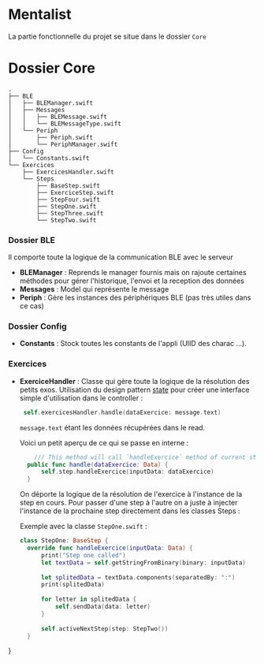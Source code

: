 # Mentalist
La partie fonctionnelle du projet se situe dans le dossier `Core`

# Dossier Core
``` 
.
├── BLE
│   ├── BLEManager.swift
│   ├── Messages
│   │   ├── BLEMessage.swift
│   │   └── BLEMessageType.swift
│   └── Periph
│       ├── Periph.swift
│       └── PeriphManager.swift
├── Config
│   └── Constants.swift
└── Exercices
    ├── ExercicesHandler.swift
    └── Steps
        ├── BaseStep.swift
        ├── ExerciceStep.swift
        ├── StepFour.swift
        ├── StepOne.swift
        ├── StepThree.swift
        └── StepTwo.swift
```

### Dossier BLE
Il comporte toute la logique de la communication BLE avec le serveur
* **BLEManager** : Reprends le manager fournis mais on rajoute certaines méthodes pour gérer l'historique, l'envoi et la reception des données
* **Messages** : Model qui représente le message
* **Periph** : Gère les instances des périphériques BLE (pas très utiles dans ce cas)

### Dossier Config
* **Constants** : Stock toutes les constants de l'appli (UIID des charac ...).

### Exercices
* **ExerciceHandler** : Classe qui gère toute la logique de la résolution des petits exos.
Utilisation du design pattern [state](https://refactoring.guru/design-patterns/state) pour créer une interface simple d'utilisation dans le controller :
  ```swift
   self.exercicesHandler.handle(dataExercice: message.text)
  ```
  `message.text` étant les données récupérées dans le read.
  
  Voici un petit aperçu de ce qui se passe en interne :
  ```swift 
      /// This method will call `handleExercice` method of current step
    public func handle(dataExercice: Data) {
        self.step.handleExercice(inputData: dataExercice)
    }
  ```
  On déporte la logique de la résolution de l'exercice à l'instance de la step en cours. Pour passer d'une step à l'autre
  on a juste à injecter l'instance de la prochaine step directement dans les classes Steps : 
  
  Exemple avec la classe `StepOne.swift` : 

  ```swift
  class StepOne: BaseStep {
    override func handleExercice(inputData: Data) {
        print("Step one called")
        let textData = self.getStringFromBinary(binary: inputData)
        
        let splitedData = textData.components(separatedBy: ":")
        print(splitedData)
        
        for letter in splitedData {
            self.sendData(data: letter)
        }
    
        self.activeNextStep(step: StepTwo())
    }
}
  ```